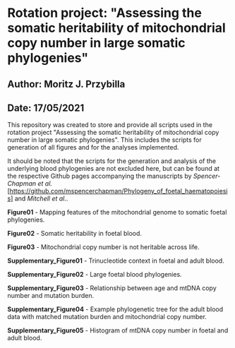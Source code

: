# Rotation project: "Assessing the somatic heritability of mitochondrial copy number in large somatic phylogenies"

## Author: Moritz J. Przybilla

## Date: 17/05/2021

This repository was created to store and provide all scripts used in the rotation project "Assessing the somatic heritability of mitochondrial copy number in large somatic phylogenies". This includes the scripts for generation of all figures and for the analyses implemented. 

It should be noted that the scripts for the generation and analysis of the underlying blood phylogenies are not excluded here, but can be found at the respective Github pages accompanying the manuscripts by *Spencer-Chapman et al.* [https://github.com/mspencerchapman/Phylogeny_of_foetal_haematopoiesis] and *Mitchell et al.*. 

**Figure01** - Mapping features of the mitochondrial genome to somatic foetal phylogenies.

**Figure02** - Somatic heritability in foetal blood.

**Figure03** - Mitochondrial copy number is not heritable across life. 

**Supplementary_Figure01** - Trinucleotide context in foetal and adult blood.

**Supplementary_Figure02** - Large foetal blood phylogenies. 

**Supplementary_Figure03** - Relationship between age and mtDNA copy number and mutation burden.

**Supplementary_Figure04** - Example phylogenetic tree for the adult blood data with matched mutation burden and mitochondrial copy number.

**Supplementary_Figure05** - Histogram of mtDNA copy number in foetal and adult blood.

